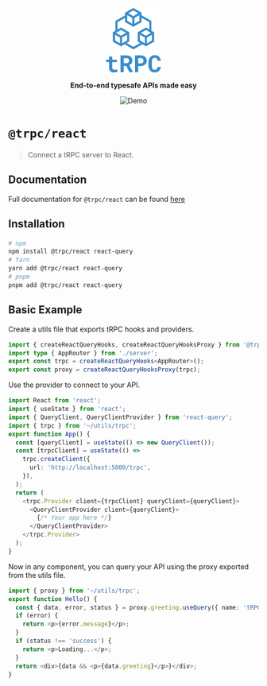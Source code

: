 <p align="center">
   <a href="https://trpc.io/"><img src="../../www/static/img/logo-text.svg" alt="tRPC" height="130"/></a>
 </p>

 <p align="center">
   <strong>End-to-end typesafe APIs made easy</strong>
 </p>

 <p align="center">
   <!-- TODO: replace with new version GIF -->
   <img src="https://storage.googleapis.com/trpc/trpcgif.gif" alt="Demo" />
 </p>

 # `@trpc/react`

 > Connect a tRPC server to React.
 ## Documentation

 Full documentation for `@trpc/react` can be found [here](https://trpc.io/docs/react-queries)

 ## Installation

 ```bash
 # npm
 npm install @trpc/react react-query
 # Yarn
 yarn add @trpc/react react-query
 # pnpm
 pnpm add @trpc/react react-query
 ```

 ## Basic Example

 Create a utils file that exports tRPC hooks and providers.

 ```ts
 import { createReactQueryHooks, createReactQueryHooksProxy } from '@trpc/react';
 import type { AppRouter } from './server';
 export const trpc = createReactQueryHooks<AppRouter>();
 export const proxy = createReactQueryHooksProxy(trpc);
 ```

 Use the provider to connect to your API.

 ```ts
 import React from 'react';
 import { useState } from 'react';
 import { QueryClient, QueryClientProvider } from 'react-query';
 import { trpc } from '~/utils/trpc';
 export function App() {
   const [queryClient] = useState(() => new QueryClient());
   const [trpcClient] = useState(() =>
     trpc.createClient({
       url: 'http://localhost:5000/trpc',
     }),
   );
   return (
     <trpc.Provider client={trpcClient} queryClient={queryClient}>
       <QueryClientProvider client={queryClient}>
         {/* Your app here */}
       </QueryClientProvider>
     </trpc.Provider>
   );
 }
 ```

 Now in any component, you can query your API using the proxy exported from the utils file.

 ```ts
 import { proxy } from '~/utils/trpc';
 export function Hello() {
   const { data, error, status } = proxy.greeting.useQuery({ name: 'tRPC' });
   if (error) {
     return <p>{error.message}</p>;
   }
   if (status !== 'success') {
     return <p>Loading...</p>;
   }
   return <div>{data && <p>{data.greeting}</p>}</div>;
 }
 ```